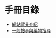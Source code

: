 # 手冊目錄

* [網站背景介紹](wang_zhan_bei_jing_jie_shao.md)
* [一般搜尋與藥物搜尋](yi_ban_sou_xun_yu_yao_wu_sou_xun.md)

